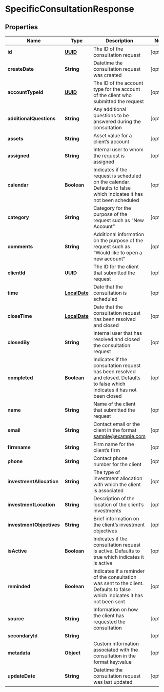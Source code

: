 
# SpecificConsultationResponse

## Properties
Name | Type | Description | Notes
------------ | ------------- | ------------- | -------------
**id** | [**UUID**](UUID.md) | The ID of the consultation request |  [optional]
**createDate** | **String** | Datetime the consultation request was created |  [optional]
**accountTypeId** | [**UUID**](UUID.md) | The ID of the account type for the account of the client who submitted the request |  [optional]
**additionalQuestions** | **String** | Any additional questions to be answered during the consultation |  [optional]
**assets** | **String** | Asset value for a client’s account |  [optional]
**assigned** | **String** | Internal user to whom the request is assigned |  [optional]
**calendar** | **Boolean** | Indicates if the request is scheduled on the calendar. Defaults to false which indicates it has not been scheduled |  [optional]
**category** | **String** | Category for the purpose of the request such as “New Account” |  [optional]
**comments** | **String** | Additional information on the purpose of the request such as “Would like to open a new account” |  [optional]
**clientId** | [**UUID**](UUID.md) | The ID for the client that submitted the request |  [optional]
**time** | [**LocalDate**](LocalDate.md) | Date that the consultation is scheduled |  [optional]
**closeTime** | [**LocalDate**](LocalDate.md) | Date that the consultation request has been resolved and closed |  [optional]
**closedBy** | **String** | Internal user that has resolved and closed the consultation request |  [optional]
**completed** | **Boolean** | Indicates if the consultation request has been resolved and closed. Defaults to false which indicates it has not been closed |  [optional]
**name** | **String** | Name of the client that submitted the request |  [optional]
**email** | **String** | Contact email or the client in the format sample@example.com |  [optional]
**firmname** | **String** | Firm name for the client’s firm |  [optional]
**phone** | **String** | Contact phone number for the client |  [optional]
**investmentAllocation** | **String** | The type of investment allocation with which the client is associated |  [optional]
**investmentLocation** | **String** | Description of the location of the client’s investments |  [optional]
**investmentObjectives** | **String** | Brief information on the client’s investment objectives |  [optional]
**isActive** | **Boolean** | Indicates if the consultation request is active. Defaults to true which indicates it is active |  [optional]
**reminded** | **Boolean** | Indicates if a reminder of the consultation was sent to the client. Defaults to false which indicates it has not been sent |  [optional]
**source** | **String** | Information on how the client has requested the consultation |  [optional]
**secondaryId** | **String** |  |  [optional]
**metadata** | **Object** | Custom information associated with the consultation in the format key:value |  [optional]
**updateDate** | **String** | Datetime the consultation request was last updated |  [optional]



